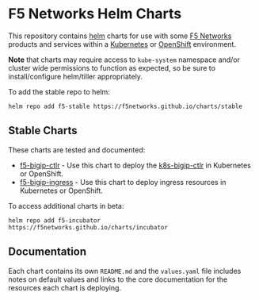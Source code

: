 # F5 Networks Helm Charts

This repository contains [helm](https://docs.helm.sh/using_helm/#using) charts for use with some [F5 Networks](https://f5.com/) products and services within a [Kubernetes](https://kubernetes.io/) or [OpenShift](https://www.openshift.com/) environment.

**Note** that charts may require access to `kube-system` namespace and/or cluster wide permissions to function as expected, so be sure to install/configure helm/tiller appropriately.

To add the stable repo to helm:

```
helm repo add f5-stable https://f5networks.github.io/charts/stable
```

## Stable Charts

These charts are tested and documented:
- [f5-bigip-ctlr](https://github.com/F5Networks/charts/tree/master/src/stable/f5-bigip-ctlr) - Use this chart to deploy the [k8s-bigip-ctlr](http://clouddocs.f5.com/products/connectors/k8s-bigip-ctlr/latest/) in Kubernetes or OpenShift.
- [f5-bigip-ingress](https://github.com/F5Networks/charts/tree/master/src/stable/f5-bigip-ingress) - Use this chart to deploy ingress resources in Kubernetes or OpenShift.

To access additional charts in beta:

```
helm repo add f5-incubator https://f5networks.github.io/charts/incubator
```

## Documentation

Each chart contains its own `README.md` and the `values.yaml` file includes notes on default values and links to the core documentation for the resources each chart is deploying.
